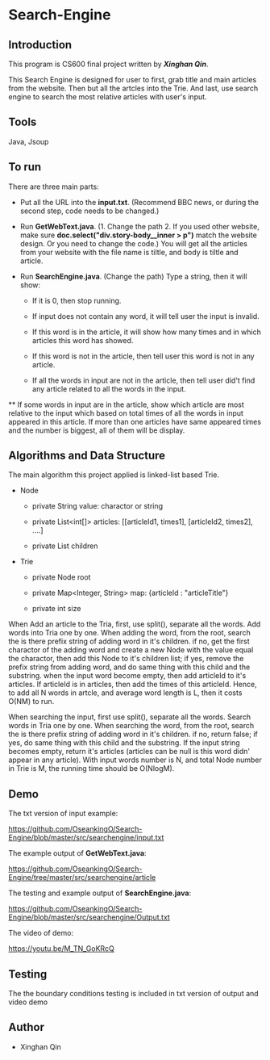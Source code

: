 # Search-Engine

## Introduction

This program is CS600 final project written by _**Xinghan Qin**_.

This Search Engine is designed for user to first, grab title and main articles from the website. Then but all the artcles into the Trie. And last, use search engine to search the most relative articles with user's input.

##

## Tools

Java, Jsoup

##

## To run

There are three main parts:

* Put all the URL into the **input.txt**. (Recommend BBC news, or during the second step, code needs to be changed.)

* Run **GetWebText.java**. (1. Change the path 2. If you used other website, make sure **doc.select("div.story-body__inner > p")** match the website design. Or you need to change the code.) You will get all the articles from your website with the file name is tiltle, and body is tiltle and article.

* Run **SearchEngine.java**. (Change the path) Type a string, then it will show:

  * If it is 0, then stop running.

  * If input does not contain any word, it will tell user the input is invalid.

  * If this word is in the article, it will show how many times and in which articles this word has showed. 

  * If this word is not in the article, then tell user this word is not in any article.

  * If all the words in input are not in the article, then tell user did't find any article related to all the words in the input.

** If some words in input are in the article, show which article are most relative to the input which based on total times of all the words in input appeared in this article. If more than one articles have same appeared times and the number is biggest, all of them will be display.

##

## Algorithms and Data Structure

The main algorithm this project applied is linked-list based Trie.

* Node

  * private String value: charactor or string
        
  * private List<int[]> articles: [[articleId1, times1], [articleId2, times2], ....]
        
  * private List<Node> children
  
* Trie

  * private Node root
        
  * private Map<Integer, String> map: {articleId : "articleTitle"}
        
  * private int size
  
When Add an article to the Tria, first, use split(), separate all the words. Add words into Tria one by one. When adding the word, from the root, search the is there prefix string of adding word in it's children. if no, get the first charactor of the adding word and create a new Node with the value equal the charactor, then add this Node to it's children list; if yes, remove the prefix string from adding word, and do same thing with this child and the substring. when the input word become empty, then add articleId to it's articles. If articleId is in articles, then add the times of this articleId. Hence, to add all N words in artcle, and average word length is L, then it costs O(NM) to run.

When searching the input, first use split(), separate all the words. Search words in Tria one by one. When searching the word, from the root, search the is there prefix string of adding word in it's children. if no, return false; if yes, do same thing with this child and the substring. If the input string becomes empty, return it's articles (articles can be null is this word didn' appear in any article). With input words number is N, and total Node number in Trie is M, the running time should be O(NlogM).

##

## Demo

The txt version of input example:

https://github.com/OseankingO/Search-Engine/blob/master/src/searchengine/input.txt

The example output of **GetWebText.java**:

https://github.com/OseankingO/Search-Engine/tree/master/src/searchengine/article

The testing and example output of **SearchEngine.java**:

https://github.com/OseankingO/Search-Engine/blob/master/src/searchengine/Output.txt

The video of demo: 

https://youtu.be/M_TN_GoKRcQ

##

## Testing

The the boundary conditions testing is included in txt version of output and video demo

##

## Author

* Xinghan Qin

##
